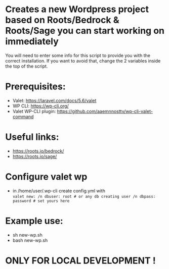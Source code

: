 # Creates a new Wordpress project based on Roots/Bedrock & Roots/Sage you can start working on immediately

You will need to enter some info for this script to provide you with the correct installation.
If you want to avoid that, change the 2 variables inside the top of the script. 

# Prerequisites: 
 - Valet: https://laravel.com/docs/5.6/valet
 - WP CLI: https://wp-cli.org/
 - Valet WP-CLI plugin: https://github.com/aaemnnosttv/wp-cli-valet-command 


# Useful links:
 - https://roots.io/bedrock/
 - https://roots.io/sage/

# Configure valet wp
- in /home/user/.wp-cli create config.yml with <br>
`valet new: /n
  dbuser: root # or any db creating user /n
  dbpass: password # set yours here`
# Example use:
 - sh new-wp.sh
 - bash new-wp.sh

# ONLY FOR LOCAL DEVELOPMENT !
